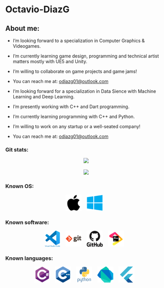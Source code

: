 # Octavio-DiazG
## **About me:**
* I’m looking forward to a specialization in Computer Graphics & Videogames. </br>
* I’m currently learning game design, programming and technical artist matters mostly with UE5 and Unity. </br>
* I’m willing to collaborate on game projects and game jams! </br>
* You can reach me at: odiazg01@outlook.com </br>

* I’m looking forward for a specialization in Data Sience with Machine Learning and Deep Learning. </br>
* I’m presently working with C++ and Dart programming. </br>
* I’m currently learning programming with C++ and Python. </br>
* I’m willing to work on any startup or a well-seated company! </br>
* You can reach me at: odiazg01@outlook.com </br>

### Git stats:

<div align="center">
  <img src="https://github-readme-stats.vercel.app/api/top-langs?username=OniNoHanzo&layout=compact&theme=dark&langs_count=6"/> </br> </br>
  <img src="https://github-readme-stats.vercel.app/api?username=OniNoHanzo&show_icons=true&theme=dark"/>
</div>

### Known OS:
<div align="center">
  <img src="https://github.com/devicons/devicon/blob/master/icons/apple/apple-original.svg" title="Apple" alt="Apple" width="50" height="50"/>&nbsp;&nbsp;&nbsp;
  <img src="https://github.com/devicons/devicon/blob/master/icons/windows8/windows8-original.svg" title="Windows8" alt="Windows8" width="50" height="50"/>&nbsp;&nbsp;&nbsp;
</div>

### Known software:

<div align="center">
  <img src="https://github.com/devicons/devicon/blob/master/icons/vscode/vscode-original-wordmark.svg" title="VSCode" alt="VSCode" width="50" height="50"/>&nbsp;&nbsp;&nbsp;
  <img src="https://github.com/devicons/devicon/blob/master/icons/git/git-original-wordmark.svg" title="Git" alt="Git" width="50" height="50"/>&nbsp;&nbsp;&nbsp;
   <img src="https://github.com/devicons/devicon/blob/master/icons/github/github-original-wordmark.svg" title="GitHub" alt="GitHub" width="50" height="50"/>&nbsp;&nbsp;&nbsp;
  <img src="https://github.com/devicons/devicon/blob/master/icons/jetbrains/jetbrains-original.svg" title="Jetbrains" alt="jetbrains" width="50" height="50"/>&nbsp;&nbsp;&nbsp;
</div>

### Known languages:

<div align="center">
  <img src="https://github.com/devicons/devicon/blob/master/icons/csharp/csharp-original.svg" title="CSharp"  alt="CSharp" width="50" height="50"/>&nbsp;&nbsp;&nbsp;
  <img src="https://github.com/devicons/devicon/blob/master/icons/cplusplus/cplusplus-original.svg" title="C++" alt="C++" width="50" height="50"/>&nbsp;&nbsp;&nbsp;
  <img src="https://github.com/devicons/devicon/blob/master/icons/python/python-original-wordmark.svg" title="Python" alt="Python" width="50" height="50"/>&nbsp;&nbsp;&nbsp;
  <img src="https://github.com/devicons/devicon/blob/master/icons/dart/dart-original.svg" title="Dart" alt="Dart" width="50" height="50"/>&nbsp;&nbsp;&nbsp;
  <img src="https://github.com/devicons/devicon/blob/master/icons/flutter/flutter-original.svg" title="Flutter" alt="Flutter" width="50" height="50"/>&nbsp;&nbsp;&nbsp;
</div>
